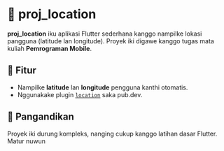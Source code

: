 # 📍 proj_location

**proj_location** iku aplikasi Flutter sederhana kanggo nampilke lokasi pangguna (latitude lan longitude). Proyek iki digawe kanggo tugas mata kuliah **Pemrograman Mobile**.

## 🧭 Fitur

- Nampilke **latitude** lan **longitude** pengguna kanthi otomatis.
- Nggunakake plugin [`location`](https://pub.dev/packages/location) saka pub.dev.

## 📝 Pangandikan

Proyek iki durung kompleks, nanging cukup kanggo latihan dasar Flutter. Matur nuwun
